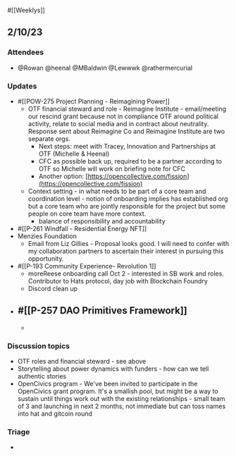 #[[Weeklys]] 
## 2/10/23
### Attendees
- @Rowan  @heenal @MBaldwin @Lewwwk @rathermercurial 

### Updates
- #[[POW-275 Project Planning - Reimagining Power]] 
	- OTF financial steward and role - Reimagine Institute - email/meeting our rescind grant because not in compliance OTF around political activity, relate to social media and in contract about neutrality. Response sent about Reimagine Co and Reimagine Institute are two separate orgs. 
		- Next steps: meet with Tracey, Innovation and Partnerships at OTF (Michelle & Heenal)
		- CFC as possible back up, required to be a partner according to OTF so Michelle will work on briefing note for CFC
		- Another option: [https://opencollective.com/fission](https://opencollective.com/fission) 
	- Context setting - in what needs to be part of a core team and coordination level - notion of onboarding implies has established org but a core team who are jointly responsible for the project but some people on core team have more context.
		- balance of responsibility and accountability 
- #[[P-261 Windfall - Residential Energy NFT]]
- Menzies Foundation
	- Email from Liz Gillies -  Proposal looks good. I will need to confer with my collaboration partners to ascertain their interest in pursuing this opportunity. 
- #[[P-193 Community Experience- Revolution 1]] 
	- moreReese onboarding call Oct 2 - interested in SB work and roles. Contributor to Hats protocol, day job with Blockchain Foundry 
	- Discord clean up 
- #[[P-257 DAO Primitives Framework]] 
	- 
	- 

### Discussion topics
- OTF roles and financial steward - see above
- Storytelling about power dynamics with funders - how can we tell authentic stories 
- OpenCivics program - We've been invited to participate in the OpenCivics grant program. It's a smallish pool, but might be a way to sustain until things work out with the existing relationships - small team of 3 and launching in next 2 months, not immediate but can toss names into hat and gitcoin round

### Triage
- 
